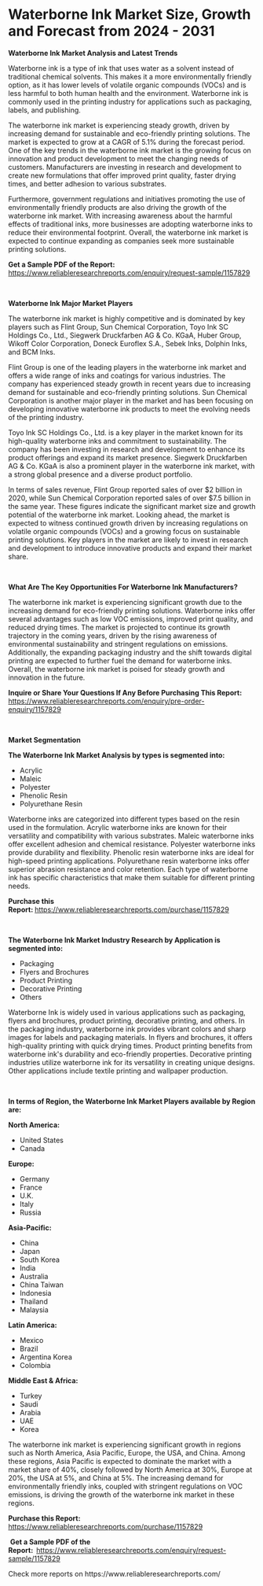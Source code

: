 <p><h1>Waterborne Ink Market Size, Growth and Forecast from 2024 - 2031</h1></p><p><strong>Waterborne Ink Market Analysis and Latest Trends</strong></p>
<p><p>Waterborne ink is a type of ink that uses water as a solvent instead of traditional chemical solvents. This makes it a more environmentally friendly option, as it has lower levels of volatile organic compounds (VOCs) and is less harmful to both human health and the environment. Waterborne ink is commonly used in the printing industry for applications such as packaging, labels, and publishing.</p><p>The waterborne ink market is experiencing steady growth, driven by increasing demand for sustainable and eco-friendly printing solutions. The market is expected to grow at a CAGR of 5.1% during the forecast period. One of the key trends in the waterborne ink market is the growing focus on innovation and product development to meet the changing needs of customers. Manufacturers are investing in research and development to create new formulations that offer improved print quality, faster drying times, and better adhesion to various substrates.</p><p>Furthermore, government regulations and initiatives promoting the use of environmentally friendly products are also driving the growth of the waterborne ink market. With increasing awareness about the harmful effects of traditional inks, more businesses are adopting waterborne inks to reduce their environmental footprint. Overall, the waterborne ink market is expected to continue expanding as companies seek more sustainable printing solutions.</p></p>
<p><strong>Get a Sample PDF of the Report:&nbsp;</strong> <a href="https://www.reliableresearchreports.com/enquiry/request-sample/1157829">https://www.reliableresearchreports.com/enquiry/request-sample/1157829</a></p>
<p>&nbsp;</p>
<p><strong>Waterborne Ink Major Market Players</strong></p>
<p><p>The waterborne ink market is highly competitive and is dominated by key players such as Flint Group, Sun Chemical Corporation, Toyo Ink SC Holdings Co., Ltd., Siegwerk Druckfarben AG & Co. KGaA, Huber Group, Wikoff Color Corporation, Doneck Euroflex S.A., Sebek Inks, Dolphin Inks, and BCM Inks.</p><p>Flint Group is one of the leading players in the waterborne ink market and offers a wide range of inks and coatings for various industries. The company has experienced steady growth in recent years due to increasing demand for sustainable and eco-friendly printing solutions. Sun Chemical Corporation is another major player in the market and has been focusing on developing innovative waterborne ink products to meet the evolving needs of the printing industry.</p><p>Toyo Ink SC Holdings Co., Ltd. is a key player in the market known for its high-quality waterborne inks and commitment to sustainability. The company has been investing in research and development to enhance its product offerings and expand its market presence. Siegwerk Druckfarben AG & Co. KGaA is also a prominent player in the waterborne ink market, with a strong global presence and a diverse product portfolio.</p><p>In terms of sales revenue, Flint Group reported sales of over $2 billion in 2020, while Sun Chemical Corporation reported sales of over $7.5 billion in the same year. These figures indicate the significant market size and growth potential of the waterborne ink market. Looking ahead, the market is expected to witness continued growth driven by increasing regulations on volatile organic compounds (VOCs) and a growing focus on sustainable printing solutions. Key players in the market are likely to invest in research and development to introduce innovative products and expand their market share.</p></p>
<p>&nbsp;</p>
<p><strong>What Are The Key Opportunities For Waterborne Ink Manufacturers?</strong></p>
<p><p>The waterborne ink market is experiencing significant growth due to the increasing demand for eco-friendly printing solutions. Waterborne inks offer several advantages such as low VOC emissions, improved print quality, and reduced drying times. The market is projected to continue its growth trajectory in the coming years, driven by the rising awareness of environmental sustainability and stringent regulations on emissions. Additionally, the expanding packaging industry and the shift towards digital printing are expected to further fuel the demand for waterborne inks. Overall, the waterborne ink market is poised for steady growth and innovation in the future.</p></p>
<p><strong>Inquire or Share Your Questions If Any Before Purchasing This Report:</strong> <a href="https://www.reliableresearchreports.com/enquiry/pre-order-enquiry/1157829">https://www.reliableresearchreports.com/enquiry/pre-order-enquiry/1157829</a></p>
<p>&nbsp;</p>
<p><strong>Market Segmentation</strong></p>
<p><strong>The Waterborne Ink Market Analysis by types is segmented into:</strong></p>
<p><ul><li>Acrylic</li><li>Maleic</li><li>Polyester</li><li>Phenolic Resin</li><li>Polyurethane Resin</li></ul></p>
<p><p>Waterborne inks are categorized into different types based on the resin used in the formulation. Acrylic waterborne inks are known for their versatility and compatibility with various substrates. Maleic waterborne inks offer excellent adhesion and chemical resistance. Polyester waterborne inks provide durability and flexibility. Phenolic resin waterborne inks are ideal for high-speed printing applications. Polyurethane resin waterborne inks offer superior abrasion resistance and color retention. Each type of waterborne ink has specific characteristics that make them suitable for different printing needs.</p></p>
<p><strong>Purchase this Report:&nbsp;</strong><a href="https://www.reliableresearchreports.com/purchase/1157829">https://www.reliableresearchreports.com/purchase/1157829</a></p>
<p>&nbsp;</p>
<p><strong>The Waterborne Ink Market Industry Research by Application is segmented into:</strong></p>
<p><ul><li>Packaging</li><li>Flyers and Brochures</li><li>Product Printing</li><li>Decorative Printing</li><li>Others</li></ul></p>
<p><p>Waterborne Ink is widely used in various applications such as packaging, flyers and brochures, product printing, decorative printing, and others. In the packaging industry, waterborne ink provides vibrant colors and sharp images for labels and packaging materials. In flyers and brochures, it offers high-quality printing with quick drying times. Product printing benefits from waterborne ink's durability and eco-friendly properties. Decorative printing industries utilize waterborne ink for its versatility in creating unique designs. Other applications include textile printing and wallpaper production.</p></p>
<p>&nbsp;</p>
<p><strong>In terms of Region, the Waterborne Ink Market Players available by Region are:</strong></p>
<p>
    <p> <strong> North America: </strong>
        <ul>
            <li>United States</li>
            <li>Canada</li>
        </ul>
        </p> 
    <p> <strong> Europe: </strong>
        <ul>
            <li>Germany</li>
            <li>France</li>
            <li>U.K.</li>
            <li>Italy</li>
            <li>Russia</li>
        </ul>
        </p> 
    <p> <strong> Asia-Pacific: </strong>
        <ul>
            <li>China</li>
            <li>Japan</li>
            <li>South Korea</li>
            <li>India</li>
            <li>Australia</li>
            <li>China Taiwan</li>
            <li>Indonesia</li>
            <li>Thailand</li>
            <li>Malaysia</li>
        </ul>
        </p> 
    <p> <strong> Latin America: </strong>
        <ul>
            <li>Mexico</li>
            <li>Brazil</li>
            <li>Argentina Korea</li>
            <li>Colombia</li>
        </ul>
        </p> 
    <p> <strong> Middle East & Africa: </strong>
        <ul>
            <li>Turkey</li>
            <li>Saudi</li>
            <li>Arabia</li>
            <li>UAE</li>
            <li>Korea</li>
        </ul>
    </p>
    </p>
<p><p>The waterborne ink market is experiencing significant growth in regions such as North America, Asia Pacific, Europe, the USA, and China. Among these regions, Asia Pacific is expected to dominate the market with a market share of 40%, closely followed by North America at 30%, Europe at 20%, the USA at 5%, and China at 5%. The increasing demand for environmentally friendly inks, coupled with stringent regulations on VOC emissions, is driving the growth of the waterborne ink market in these regions.</p></p>
<p><strong>Purchase this Report: </strong><a href="https://www.reliableresearchreports.com/purchase/1157829">https://www.reliableresearchreports.com/purchase/1157829</a></p>
<p>&nbsp;<strong>Get a Sample PDF of the Report:&nbsp;&nbsp;</strong><a href="https://www.reliableresearchreports.com/enquiry/request-sample/1157829">https://www.reliableresearchreports.com/enquiry/request-sample/1157829</a></p>
<p><strong></strong></p>
<p>Check more reports on https://www.reliableresearchreports.com/</p>
